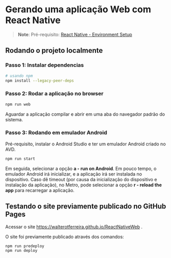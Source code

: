 # Gerando uma aplicação Web com React Native

> **Note**: Pré-requisito: [React Native - Environment Setup](https://reactnative.dev/docs/environment-setup)

## Rodando o projeto localmente

### Passo 1: Instalar dependencias

```bash
# usando npm
npm install --legacy-peer-deps
```

### Passo 2: Rodar a aplicação no browser

```bash
npm run web
```

Aguardar a aplicação compilar e abrir em uma aba do navegador padrão do sistema.

### Passo 3: Rodando em emulador Android

Pré-requisito, instalar o Android Studio e ter um emulador Android criado no AVD.

```bash
npm run start
```

Em seguida, selecionar a opção **a - run on Android**. Em pouco tempo, o emulador Android irá inicializar, e a aplicação irá ser instalada no dispositivo. Caso dê timeout (por causa da inicialização do dispositivo e instalação da aplicação), no Metro, pode selecionar a opção **r - reload the app** para recarregar a aplicação.

## Testando o site previamente publicado no GitHub Pages

Acessar o site https://walterotferreira.github.io/ReactNativeWeb .

O site foi previamente publicado através dos comandos:

```bash
npm run predeploy
npm run deploy
```
